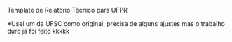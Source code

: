 Template de Relatório Técnico para UFPR

*Usei um da UFSC como original, precisa de alguns ajustes mas o trabalho duro já foi feito kkkkk
